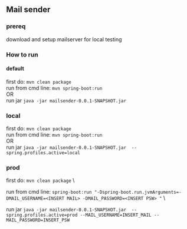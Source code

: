 ## Mail sender 

### prereq
download and setup mailserver for local testing

### How to run 


#### default

first do:  ```mvn clean package``` \
run from cmd line: ```mvn spring-boot:run```  \
OR \
run jar ```java -jar mailsender-0.0.1-SNAPSHOT.jar ``` 

### local

first do:  ```mvn clean package``` \
run from cmd line: ```mvn spring-boot:run``` \
OR \
run jar ```java -jar mailsender-0.0.1-SNAPSHOT.jar  --spring.profiles.active=local```


### prod

first do:  ```mvn clean package``` \

run from cmd line: ```spring-boot:run "-Dspring-boot.run.jvmArguments=-DMAIL_USERNAME=<INSERT MAIL> -DMAIL_PASSWORD=<INSERT PSW> "``` \

run jar ```java -jar mailsender-0.0.1-SNAPSHOT.jar  --spring.profiles.active=prod --MAIL_USERNAME=INSERT_MAIL --MAIL_PASSWORD=INSERT_PSW ```



